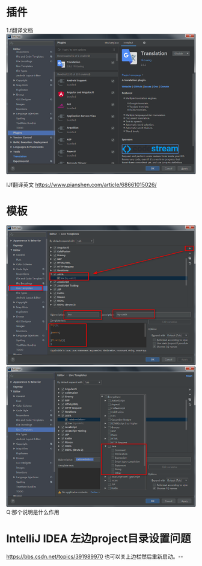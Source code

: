 # 插件
1.f翻译文档
![](./pic/Plugins-Translation.png)

IJf翻译英文
https://www.pianshen.com/article/68661015026/
# 模板
![](./pic/IntelJ-LiveTemplates.png)
![](./pic/IntelJ-LiveTemplates2.png)
Q:那个说明是什么作用

# IntelliJ IDEA 左边project目录设置问题
https://bbs.csdn.net/topics/391989970
也可以关上边栏然后重新启动。<view>--<tools-windows>

